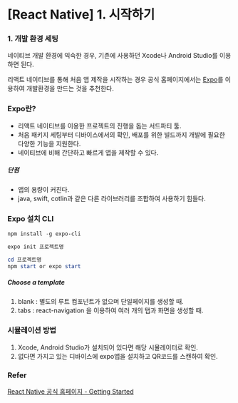 # [React Native] 1. 시작하기

### 1. 개발 환경 세팅

네이티브 개발 환경에 익숙한 경우, 기존에 사용하던 Xcode나 Android Studio를 이용하면 된다. 

리액트 네이티브를 통해 처음 앱 제작을 시작하는 경우 공식 홈페이지에서는  [Expo](<https://expo.io/>)를 이용하여 개발환경을 만드는 것을 추천한다. 



### Expo란?

- 리액트 네이티브를 이용한 프로젝트의 진행을 돕는 서드파티 툴.
- 처음 패키지 세팅부터 디바이스에서의 확인, 배포를 위한 빌드까지 개발에 필요한 다양한 기능을 지원한다.
- 네이티브에 비해 간단하고 빠르게 앱을 제작할 수 있다.

##### 단점

- 앱의 용량이 커진다.
- java, swift, cotlin과 같은 다른 라이브러리를 조합하여 사용하기 힘들다.



### Expo 설치 CLI

```powershell
npm install -g expo-cli

expo init 프로젝트명

cd 프로젝트명
npm start or expo start
```





##### Choose a template

1. blank : 별도의 루트 컴포넌트가 없으며 단일페이지를 생성할 때.
2. tabs : react-navigation 을 이용하여 여러 개의 탭과 화면을 생성할 때.



### 시뮬레이션 방법

1. Xcode, Android Studio가 설치되어 있다면 해당 시뮬레이터로 확인.
2. 없다면 가지고 있는 디바이스에 expo앱을 설치하고 QR코드를 스캔하여 확인.



### Refer

[React Native 공식 홈페이지 - Getting Started](<https://facebook.github.io/react-native/docs/getting-started>)